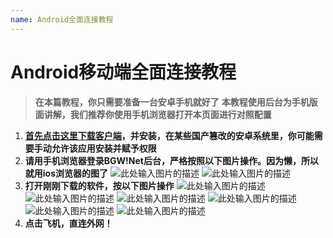 ```yaml
---
name: Android全面连接教程
---
```


# Android移动端全面连接教程

> **在本篇教程，你只需要准备一台安卓手机就好了**
**本教程使用后台为手机版面讲解，我们推荐你使用手机浏览器打开本页面进行对照配置**

 1. [**首先点击这里下载客户端**][1]**，并安装，在某些国产篡改的安卓系统里，你可能需要手动允许该应用安装并赋予权限**
 2. **请用手机浏览器登录BGW!Net后台，严格按照以下图片操作。因为懒，所以就用ios浏览器的图了**
 ![此处输入图片的描述][2]
 ![此处输入图片的描述][3]
 3. **打开刚刚下载的软件，按以下图片操作**
![此处输入图片的描述][4]
![此处输入图片的描述][5]
![此处输入图片的描述][6]
![此处输入图片的描述][7]
![此处输入图片的描述][8]
![此处输入图片的描述][9]
3. **点击飞机，直连外网！**


  [1]: https://softs.fun/%E7%A7%91%E5%AD%A6%E4%B8%8A%E7%BD%91/Android/ShadowsocksR/ShadowsocksR-v3.4.0.6.apk
  [2]: https://raw.githubusercontent.com/LYJSPEEDX/bgwdocs/master/1.png
  [3]: https://raw.githubusercontent.com/LYJSPEEDX/bgwdocs/master/2.png
  [4]: https://raw.githubusercontent.com/LYJSPEEDX/bgwdocs/master/a.png
  [5]: https://raw.githubusercontent.com/LYJSPEEDX/bgwdocs/master/b.png
  [6]: https://raw.githubusercontent.com/LYJSPEEDX/bgwdocs/master/c.png
  [7]: https://raw.githubusercontent.com/LYJSPEEDX/bgwdocs/master/d.png
  [8]: https://raw.githubusercontent.com/LYJSPEEDX/bgwdocs/master/e.png
  [9]: https://raw.githubusercontent.com/LYJSPEEDX/bgwdocs/master/f.png
